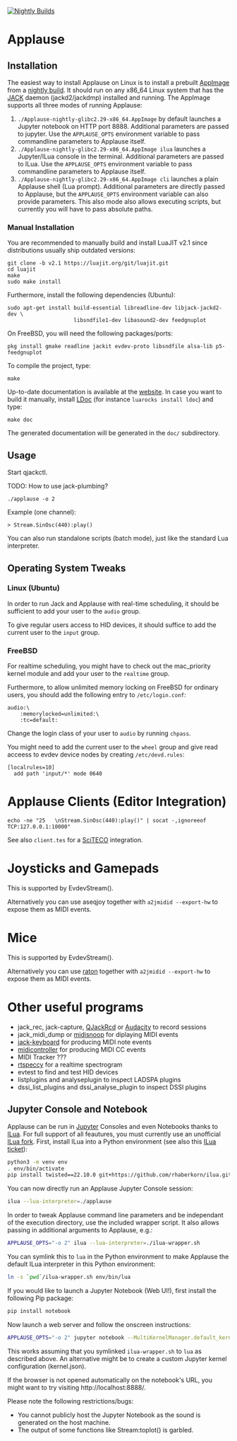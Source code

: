 [![Nightly Builds](https://github.com/rhaberkorn/applause2/actions/workflows/nightly.yml/badge.svg)](https://github.com/rhaberkorn/applause2/releases/tag/nightly)

# Applause

## Installation

The easiest way to install Applause on Linux is to install a
prebuilt [AppImage](https://appimage.org/) from a [nightly build](https://github.com/rhaberkorn/applause2/releases/tag/nightly).
It should run on any x86_64 Linux system that has the [JACK](https://jackaudio.org/)
daemon (jackd2/jackdmp) installed and running.
The AppImage supports all three modes of running Applause:

1. `./Applause-nightly-glibc2.29-x86_64.AppImage` by default launches a Jupyter notebook on HTTP port 8888.
   Additional parameters are passed to jupyter.
   Use the `APPLAUSE_OPTS` environment variable to pass commandline parameters to Applause itself.
2. `./Applause-nightly-glibc2.29-x86_64.AppImage ilua` launches a Jupyter/ILua console in the terminal.
   Additional parameters are passed to ILua.
   Use the `APPLAUSE_OPTS` environment variable to pass commandline parameters to Applause itself.
3. `./Applause-nightly-glibc2.29-x86_64.AppImage cli` launches a plain Applause shell (Lua prompt).
   Additional parameters are directly passed to Applause, but the `APPLAUSE_OPTS` environment variable
   can also provide parameters.
   This also mode also allows executing scripts, but currently you will have to pass absolute paths.

### Manual Installation

You are recommended to manually build and install LuaJIT v2.1
since distributions usually ship outdated versions:

    git clone -b v2.1 https://luajit.org/git/luajit.git
    cd luajit
    make
    sudo make install

Furthermore, install the following dependencies (Ubuntu):

    sudo apt-get install build-essential libreadline-dev libjack-jackd2-dev \
                         libsndfile1-dev libasound2-dev feedgnuplot

On FreeBSD, you will need the following packages/ports:

    pkg install gmake readline jackit evdev-proto libsndfile alsa-lib p5-feedgnuplot

To compile the project, type:

    make

Up-to-date documentation is available at the [website](http://rhaberkorn.github.io/applause2).
In case you want to build it manually, install [LDoc](https://stevedonovan.github.io/ldoc/)
(for instance `luarocks install ldoc`) and type:

    make doc

The generated documentation will be generated in the `doc/` subdirectory.

## Usage

Start qjackctl.

TODO: How to use jack-plumbing?

    ./applause -o 2

Example (one channel):

    > Stream.SinOsc(440):play()

You can also run standalone scripts (batch mode), just like the standard Lua interpreter.

## Operating System Tweaks

### Linux (Ubuntu)

In order to run Jack and Applause with real-time scheduling, it should be sufficient to
add your user to the `audio` group.

To give regular users access to HID devices, it should suffice to add the current user to
the `input` group.

### FreeBSD

For realtime scheduling, you might have to check out the mac_priority kernel module
and add your user to the `realtime` group.

Furthermore, to allow unlimited memory locking on FreeBSD for ordinary users,
you should add the following entry to `/etc/login.conf`:

    audio:\
    	:memorylocked=unlimited:\
    	:tc=default:

Change the login class of your user to `audio` by running `chpass`.

You might need to add the current user to the `wheel` group and
give read acceess to evdev device nodes by creating `/etc/devd.rules`:

    [localrules=10]
      add path 'input/*' mode 0640

# Applause Clients (Editor Integration)

    echo -ne "25   \nStream.SinOsc(440):play()" | socat -,ignoreeof TCP:127.0.0.1:10000"

See also `client.tes` for a [SciTECO](https://github.com/rhaberkorn/sciteco) integration.

# Joysticks and Gamepads

This is supported by EvdevStream().

Alternatively you can use aseqjoy together with `a2jmidid --export-hw`
to expose them as MIDI events.

# Mice

This is supported by EvdevStream().

Alternatively you can use [raton](https://github.com/GModal/raton) together with `a2jmidid --export-hw`
to expose them as MIDI events.

# Other useful programs

* jack_rec, jack-capture, [QJackRcd](https://orouits.github.io/qjackrcd/) or [Audacity](https://www.audacityteam.org/) to record sessions
* jack_midi_dump or [midisnoop](https://github.com/surfacepatterns/midisnoop) for diplaying MIDI events
* [jack-keyboard](https://jack-keyboard.sourceforge.net/) for producing MIDI note events
* [midicontroller](https://sourceforge.net/projects/midicontrol/) for producing MIDI CC events
* MIDI Tracker ???
* [rtspeccy](https://www.uninformativ.de/git/rtspeccy) for a realtime spectrogram
* evtest to find and test HID devices
* listplugins and analyseplugin to inspect LADSPA plugins
* dssi_list_plugins and dssi_analyse_plugin to inspect DSSI plugins

## Jupyter Console and Notebook

Applause can be run in [Jupyter](https://jupyter.org/) Consoles and even Notebooks thanks to
[ILua](https://github.com/guysv/ilua).
For full support of all feautures, you must currently use an unofficial [ILua fork](https://github.com/rhaberkorn/ilua).
First, install ILua into a Python environment
(see also this [ILua ticket](https://github.com/guysv/ilua/issues/28)):

```bash
python3 -m venv env
. env/bin/activate
pip install twisted==22.10.0 git+https://github.com/rhaberkorn/ilua.git@improvements
```

You can now directly run an Applause Jupyter Console session:

```bash
ilua --lua-interpreter=./applause
```

In order to tweak Applause command line parameters and be independant of the execution directory, use
the included wrapper script.
It also allows passing in additional arguments to Applause, e.g.:

```bash
APPLAUSE_OPTS="-o 2" ilua --lua-interpreter=./ilua-wrapper.sh
```

You can symlink this to `lua` in the Python environment to make Applause the default
ILua interpreter in this Python environment:

```bash
ln -s `pwd`/ilua-wrapper.sh env/bin/lua
```

If you would like to launch a Jupyter Notebook (Web UI!), first install the following Pip package:

```bash
pip install notebook
```

Now launch a web server and follow the onscreen instructions:

```bash
APPLAUSE_OPTS="-o 2" jupyter notebook --MultiKernelManager.default_kernel_name=lua
```

This works assuming that you symlinked `ilua-wrapper.sh` to `lua` as described above.
An alternative might be to create a custom Jupyter kernel configuration (kernel.json).

If the browser is not opened automatically on the notebook's URL, you might want to try
visiting http://localhost:8888/.

Please note the following restrictions/bugs:

* You cannot publicly host the Jupyter Notebook as the sound is generated on the host machine.
* The output of some functions like Stream:toplot() is garbled.

